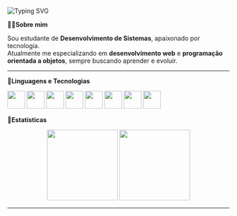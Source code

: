 <!-- Banner azul -->

  
  <!-- Texto animado dentro do banner -->

![Typing SVG](https://readme-typing-svg.herokuapp.com?font=Fira+Code&size=30&pause=1000&color=0A66C2&center=true&vCenter=true&width=600&lines=Ol%C3%A1%2C+eu+sou+Marlon+Gomes+da+Silva;Sou+Dev+Full+Stack;Apaixonado+por+tecnologia;Bem-vindo+ao+meu+perfil+🚀)


**👨‍💻Sobre mim**

Sou estudante de **Desenvolvimento de Sistemas**, apaixonado por tecnologia.  
Atualmente me especializando em **desenvolvimento web** e **programação orientada a objetos**, sempre buscando aprender e evoluir.  

---

**🚀Linguagens e Tecnologias** 

<p align="left">
  <img src="https://cdn.jsdelivr.net/gh/devicons/devicon/icons/html5/html5-original.svg" width="40px"/>
  <img src="https://cdn.jsdelivr.net/gh/devicons/devicon/icons/css3/css3-original.svg" width="40px"/>
  <img src="https://cdn.jsdelivr.net/gh/devicons/devicon/icons/javascript/javascript-original.svg" width="40px"/>
  <img src="https://cdn.jsdelivr.net/gh/devicons/devicon/icons/java/java-original.svg" width="40px"/>
  <img src="https://cdn.jsdelivr.net/gh/devicons/devicon/icons/mysql/mysql-original.svg" width="40px"/>
  <img src="https://cdn.jsdelivr.net/gh/devicons/devicon/icons/git/git-original.svg" width="40px"/>
  <img src="https://cdn.jsdelivr.net/gh/devicons/devicon/icons/github/github-original.svg" width="40px"/>
  <img src="https://cdn.jsdelivr.net/gh/devicons/devicon/icons/vscode/vscode-original.svg" width="40px"/>
</p>



**🤖Estatísticas**

<div align="center">
  <img src="https://github-readme-stats.vercel.app/api?username=Srmarlongs&show_icons=true&theme=tokyonight" height="160px"/>
  <img src="https://github-readme-stats.vercel.app/api/top-langs/?username=Srmarlongs&layout=compact&theme=tokyonight" height="160px"/>
</div>

---









